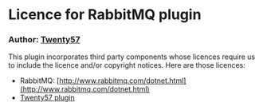 # Licence for RabbitMQ plugin

### Author: [Twenty57](http://www.twenty57.com)

This plugin incorporates third party components whose licences require us to include the licence and/or copyright notices. Here are those licences:

- RabbitMQ: [http://www.rabbitmq.com/dotnet.html](http://www.rabbitmq.com/dotnet.html)
- [Twenty57 plugin](https://linx.software/plugins/builtin/licence/)
